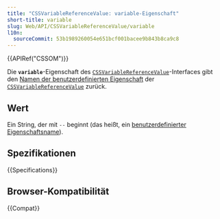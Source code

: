 ```yaml
---
title: "CSSVariableReferenceValue: variable-Eigenschaft"
short-title: variable
slug: Web/API/CSSVariableReferenceValue/variable
l10n:
  sourceCommit: 53b1989260054e651bcf001bacee9b843b8ca9c8
---
```


{{APIRef("CSSOM")}}

Die **`variable`**-Eigenschaft des
[`CSSVariableReferenceValue`](/de/docs/Web/API/CSSVariableReferenceValue)-Interfaces gibt den [Namen der benutzerdefinierten Eigenschaft](/de/docs/Web/CSS/--*) der
[`CSSVariableReferenceValue`](/de/docs/Web/API/CSSVariableReferenceValue) zurück.

## Wert

Ein String, der mit `--` beginnt (das heißt, ein [benutzerdefinierter Eigenschaftsname](/de/docs/Web/CSS/--*)).

## Spezifikationen

{{Specifications}}

## Browser-Kompatibilität

{{Compat}}
